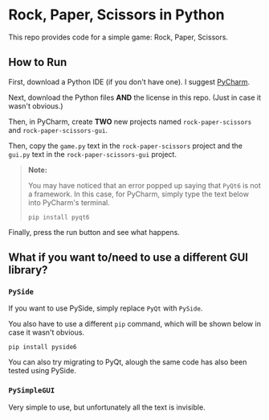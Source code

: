 # Rock, Paper, Scissors in Python

This repo provides code for a simple game: Rock, Paper, Scissors.

## How to Run

First, download a Python IDE (if you don't have one). I suggest [PyCharm](https://www.jetbrains.com/pycharm/).

Next, download the Python files **AND** the license in this repo. (Just in case it wasn't obvious.)

Then, in PyCharm, create **TWO** new projects named `rock-paper-scissors` and `rock-paper-scissors-gui`.

Then, copy the `game.py` text in the `rock-paper-scissors` project and the `gui.py` text in the `rock-paper-scissors-gui` project.

> **Note:**
>
> You may have noticed that an error popped up saying that `PyQt6` is not a framework. In this case, for PyCharm, simply type the text below into PyCharm's terminal.
>
> ```
> pip install pyqt6
> ```

Finally, press the run button and see what happens.

## What if you want to/need to use a different GUI library?

### `PySide`

If you want to use PySide, simply replace `PyQt` with `PySide`.

You also have to use a different `pip` command, which will be shown below in case it wasn't obvious.

```
pip install pyside6
```

You can also try migrating to PyQt, alough the same code has also been tested using PySide.

### `PySimpleGUI`

Very simple to use, but unfortunately all the text is invisible. 

